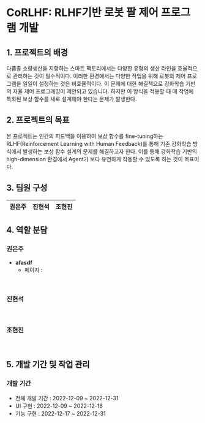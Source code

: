 # CoRLHF: RLHF기반 로봇 팔 제어 프로그램 개발

## 1. 프로젝트의 배경
다품종 소량생산을 지향하는 스마트 팩토리에서는 다양한 유형의 생산 라인을 효율적으로 관리하는 것이 필수적이다. 이러한 환경에서는 다양한 작업을 위해 로봇의 제어 프로그램을 일일이 설정하는 것은 비효율적이다. 이 문제에 대한 해결책으로 강화학습 기반의 자율 제어 프로그래밍이 제안되고 있습니다. 하지만 이 방식을 적용할 때 매 작업에 특화된 보상 함수를 새로 설계해야 한다는 문제가 발생한다.

## 2. 프로젝트의 목표
본 프로젝트는 인간의 피드백을 이용하여 보상 함수를 fine-tuning하는 RLHF(Reinforcement Learning with Human Feedback)를 통해 기존 강화학습 방식에서 발생하는 보상 함수 설계의 문제를 해결하고자 한다. 이를 통해 강화학습 기반의 high-dimension 환경에서 Agent가 보다 유연하게 작동할 수 있도록 하는 것이 목표이다.

## 3. 팀원 구성
| **권은주** | **진현석** | **조현진** |
| :------: |  :------: | :------: |
</div>

## 4. 역할 분담

### 권은주

- **afasdf**
    - 페이지 : 
<br>
    
### 진현석

<br>

### 조현진

<br>

## 5. 개발 기간 및 작업 관리

### 개발 기간

- 전체 개발 기간 : 2022-12-09 ~ 2022-12-31
- UI 구현 : 2022-12-09 ~ 2022-12-16
- 기능 구현 : 2022-12-17 ~ 2022-12-31

<br>
